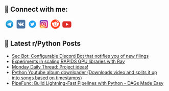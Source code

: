 ## 🔎 Connect with me:
[<img src="https://github.com/bullbesh/bullbesh/blob/main/images/Telegram.png" width="32" height="32" />](https://t.me/bullbesh)
[<img src="https://github.com/bullbesh/bullbesh/blob/main/images/VK.png" width="32" height="32" />](https://vk.com/bullbesh)
[<img src="https://github.com/bullbesh/bullbesh/blob/main/images/Twitter.png" width="32" height="32" />](https://twitter.com/bullbesh1)
[<img src="https://github.com/bullbesh/bullbesh/blob/main/images/Instagram.png" width="32" height="32" />](https://www.instagram.com/bullbesh)
[<img src="https://github.com/bullbesh/bullbesh/blob/main/images/Reddit.png" width="32" height="32" />](https://www.reddit.com/user/bullbesh)
[<img src="https://github.com/bullbesh/bullbesh/blob/main/images/YouTube.png" width="32" height="32" />](https://www.youtube.com/channel/UCtfjRs6uzgq5mfm8S06WTcg)

## 📕 Latest r/Python Posts
<!-- BLOG-POST-LIST:START -->
- [Sec Bot: Configurable Discord Bot that notifies you of new filings](https://www.reddit.com/r/Python/comments/1hktpqa/sec_bot_configurable_discord_bot_that_notifies/)
- [Experiments in scaling RAPIDS GPU libraries with Ray](https://www.reddit.com/r/Python/comments/1hkpel4/experiments_in_scaling_rapids_gpu_libraries_with/)
- [Monday Daily Thread: Project ideas!](https://www.reddit.com/r/Python/comments/1hkb8wt/monday_daily_thread_project_ideas/)
- [Python Youtube album downloader &lpar;Downloads video and splits it up into songs based on timestamps&rpar;](https://www.reddit.com/r/Python/comments/1hkazgu/python_youtube_album_downloader_downloads_video/)
- [PipeFunc: Build Lightning-Fast Pipelines with Python - DAGs Made Easy](https://www.reddit.com/r/Python/comments/1hk85dp/pipefunc_build_lightningfast_pipelines_with/)
<!-- BLOG-POST-LIST:END -->
